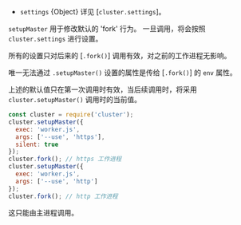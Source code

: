 <!-- YAML
added: v0.7.1
changes:
  - version: v6.4.0
    pr-url: https://github.com/nodejs/node/pull/7838
    description: 支持 `stdio` 选项。
-->

* `settings` {Object} 详见 [`cluster.settings`]。

`setupMaster` 用于修改默认的 'fork' 行为。
一旦调用，将会按照 `cluster.settings` 进行设置。

所有的设置只对后来的 [`.fork()`] 调用有效，对之前的工作进程无影响。

唯一无法通过 `.setupMaster()` 设置的属性是传给 [`.fork()`] 的 `env` 属性。

上述的默认值只在第一次调用时有效，当后续调用时，将采用 `cluster.setupMaster()` 调用时的当前值。

```js
const cluster = require('cluster');
cluster.setupMaster({
  exec: 'worker.js',
  args: ['--use', 'https'],
  silent: true
});
cluster.fork(); // https 工作进程
cluster.setupMaster({
  exec: 'worker.js',
  args: ['--use', 'http']
});
cluster.fork(); // http 工作进程
```

这只能由主进程调用。


